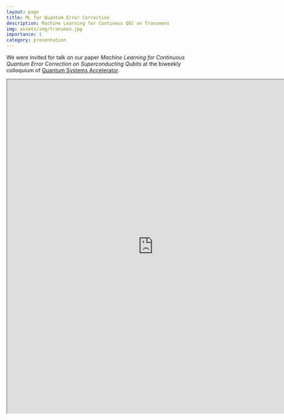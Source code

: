 ```yaml
---
layout: page
title: ML for Quantum Error Correction
description: Machine Learning for Continous QEC on Transmons
img: assets/img/transmon.jpg
importance: 1
category: presentation
---
```


We were invited for talk on our paper *Machine Learning for Continuous Quantum Error Correction on Superconducting Qubits* at the biweekly colloquium of <a href="https://quantumsystemsaccelerator.org/">Quantum Systems Accelerator</a>. 

<iframe src="https://drive.google.com/file/d/1Jk7HOUNi5zmT6q6TTZ2XVrB3VZ8OSQyS/preview" width="770" height="880" allow="autoplay"></iframe>
